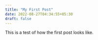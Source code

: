 ```yaml
---
title: "My First Post"
date: 2022-08-27T04:34:55+05:30
draft: false
---
```


This is a test of how the first post looks like.
